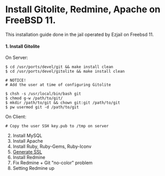 # Install Gitolite, Redmine, Apache on FreeBSD 11.

This installation guide done in the jail operated by Ezjail on Freebsd 11.  

#### 1. Install Gitolite

On Server:
```console
$ cd /usr/ports/devel/git && make install clean
$ cd /usr/ports/devel/gitolite && make install clean 

# NOTICE!
# Add the user at time of configuring Gitolite

$ chsh -s /usr/local/bin/bash git
$ chmod g-w /path/to/git/
$ mkdir /path/to/git && chown git:git /path/to/git
$ pw usermod git -d /path/to/git
```
On Client:
```console
# Copy the user SSH key.pub to /tmp on server
```

2. Install MySQL
3. Install Apache
4. Install Ruby, Ruby-Gems, Ruby-Iconv
5. [Generate SSL](https://github.com/ArboreusSystems/arboreus_wiki_public/blob/master/freebsd/self_signed_ssl_certificate_creating.md)
6. Install Redmine
7. Fix Redmine + Git "no-color" problem
8. Setting Redmine up